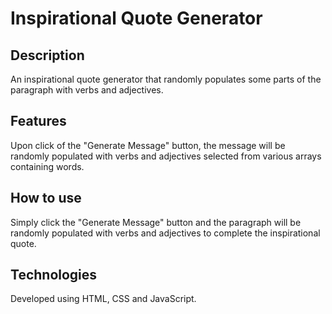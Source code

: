 # Inspirational Quote Generator

## Description
An inspirational quote generator that randomly populates some parts of the paragraph with verbs and adjectives.

## Features
Upon click of the "Generate Message" button, the message will be randomly populated with verbs and adjectives selected from various arrays containing words.

## How to use
Simply click the "Generate Message" button and the paragraph will be randomly populated with verbs and adjectives to complete the inspirational quote.

## Technologies
Developed using HTML, CSS and JavaScript.
